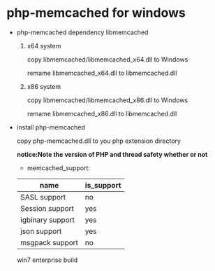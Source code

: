 # php-memcached for windows
 * php-memcached dependency libmemcached

     1. x64 system
        
        copy libmemcached/libmemcached_x64.dll to Windows 
        
        remame libmemcached_x64.dll to libmemcached.dll
     2. x86 system
  
        copy libmemcached/libmemcached_x86.dll to Windows 
        
        remame libmemcached_x86.dll to libmemcached.dll
        
 * install php-memcached
 
    copy php-memcached.dll to you php extension directory
    
    **notice:Note the version of PHP and thread safety whether or not**
    
    * memcached_support:
    
    |name|is_support|
    ----|----------
    |SASL support|no|
    |Session support|yes|
    |igbinary support|yes|
    |json support|yes|
    |msgpack support|no|
    
    
    win7 enterprise build
     

